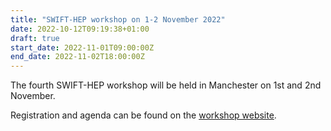 ```yaml
---
title: "SWIFT-HEP workshop on 1-2 November 2022"
date: 2022-10-12T09:19:38+01:00
draft: true 
start_date: 2022-11-01T09:00:00Z
end_date: 2022-11-02T18:00:00Z
---
```


The fourth SWIFT-HEP workshop will be held in Manchester on 1st and 2nd November. 

Registration and agenda can be found on the [workshop website](https://indico.cern.ch/event/1184802/).
